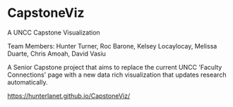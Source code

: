 # CapstoneViz

A UNCC Capstone Visualization

Team Members:
Hunter Turner,
Roc Barone,
Kelsey Locaylocay,
Melissa Duarte,
Chris Amoah,
David Vasiu

A Senior Capstone project that aims to replace the current UNCC 'Faculty Connections' page with a new data rich visualization that updates research automatically.

https://hunterlanet.github.io/CapstoneViz/

